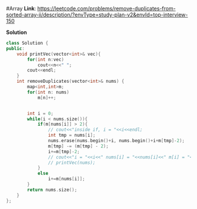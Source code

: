 #Array
**Link**: https://leetcode.com/problems/remove-duplicates-from-sorted-array-ii/description/?envType=study-plan-v2&envId=top-interview-150

**Solution**
```C++
class Solution {
public:
    void printVec(vector<int>& vec){
        for(int n:vec)
            cout<<n<<" ";
        cout<<endl;
    }
    int removeDuplicates(vector<int>& nums) {
        map<int,int>m;
        for(int n: nums)
            m[n]++;


        int i = 0;
        while(i < nums.size()){
            if(m[nums[i]] > 2){
                // cout<<"inside if, i = "<<i<<endl;
                int tmp = nums[i];
                nums.erase(nums.begin()+i, nums.begin()+i+m[tmp]-2);
                m[tmp] -= (m[tmp] - 2);
                i+=m[tmp]-2;
                // cout<<"i = "<<i<<" nums[i] = "<<nums[i]<<" m[i] = "<<m[nums[i]]<<endl;
                // printVec(nums);
            }
            else
                i+=m[nums[i]];
        }
        return nums.size();
    }
};
```

